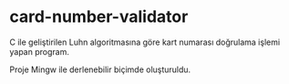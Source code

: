 # card-number-validator
C ile geliştirilen Luhn algoritmasına göre kart numarası doğrulama işlemi yapan program. 

Proje Mingw ile derlenebilir biçimde oluşturuldu.
